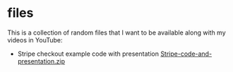 # files

This is a collection of random files that I want to be available along with my videos in YouTube:

- Stripe checkout example code with presentation [Stripe-code-and-presentation.zip](https://github.com/ms-mousa/files/files/6193553/Stripe-code-and-presentation.zip)

